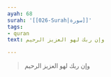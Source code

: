 ```yaml
---
ayah: 68
surah: '[[026-Surah|سورة]]'
tags:
- quran
text: وإن ربك لهو العزيز الرحيم

---
```

> وإن ربك لهو العزيز الرحيم
